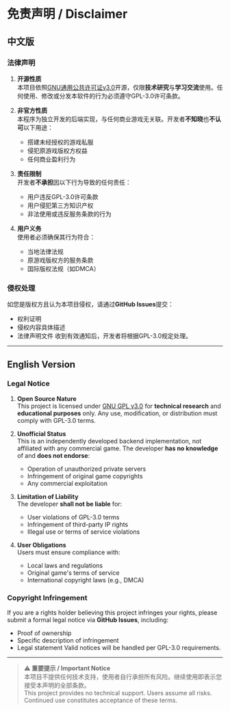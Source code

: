 # 免责声明 / Disclaimer

## 中文版

### 法律声明

1. **开源性质**  
   本项目依照[GNU通用公共许可证v3.0](https://www.gnu.org/licenses/gpl-3.0.html)开源，仅限**技术研究**与**学习交流**使用。任何使用、修改或分发本软件的行为必须遵守GPL-3.0许可条款。

2. **非官方性质**  
   本程序为独立开发的后端实现，与任何商业游戏无关联。开发者**不知晓**也**不认可**以下用途：
   - 搭建未经授权的游戏私服
   - 侵犯原游戏版权方权益
   - 任何商业盈利行为

3. **责任限制**  
   开发者**不承担**因以下行为导致的任何责任：
   - 用户违反GPL-3.0许可条款
   - 用户侵犯第三方知识产权
   - 非法使用或违反服务条款的行为

4. **用户义务**  
   使用者必须确保其行为符合：
   - 当地法律法规
   - 原游戏版权方的服务条款
   - 国际版权法规（如DMCA）

### 侵权处理
如您是版权方且认为本项目侵权，请通过**GitHub Issues**提交：
- 权利证明
- 侵权内容具体描述
- 法律声明文件
收到有效通知后，开发者将根据GPL-3.0规定处理。

---

## English Version

### Legal Notice

1. **Open Source Nature**  
   This project is licensed under [GNU GPL v3.0](https://www.gnu.org/licenses/gpl-3.0.en.html) for **technical research** and **educational purposes** only. Any use, modification, or distribution must comply with GPL-3.0 terms.

2. **Unofficial Status**  
   This is an independently developed backend implementation, not affiliated with any commercial game. The developer **has no knowledge** of and **does not endorse**:
   - Operation of unauthorized private servers
   - Infringement of original game copyrights
   - Any commercial exploitation

3. **Limitation of Liability**  
   The developer **shall not be liable** for:
   - User violations of GPL-3.0 terms
   - Infringement of third-party IP rights
   - Illegal use or terms of service violations

4. **User Obligations**  
   Users must ensure compliance with:
   - Local laws and regulations
   - Original game's terms of service
   - International copyright laws (e.g., DMCA)

### Copyright Infringement
If you are a rights holder believing this project infringes your rights, please submit a formal legal notice via **GitHub Issues**, including:
- Proof of ownership
- Specific description of infringement
- Legal statement
Valid notices will be handled per GPL-3.0 requirements.

---

> **⚠️ 重要提示 / Important Notice**  
> 本项目不提供任何技术支持，使用者自行承担所有风险。继续使用即表示您接受本声明的全部条款。  
> This project provides no technical support. Users assume all risks. Continued use constitutes acceptance of these terms.
